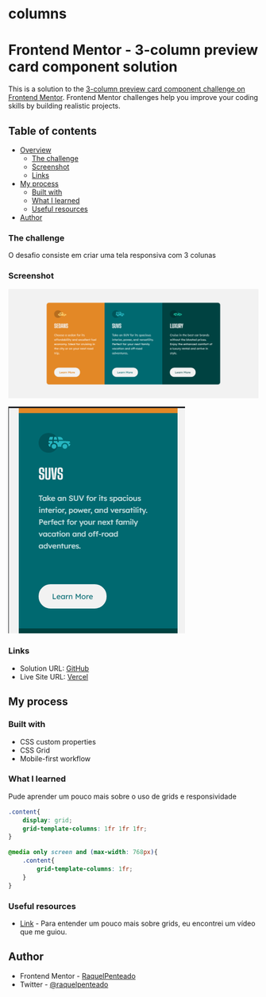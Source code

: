 # columns

# Frontend Mentor - 3-column preview card component solution

This is a solution to the [3-column preview card component challenge on Frontend Mentor](https://www.frontendmentor.io/challenges/3column-preview-card-component-pH92eAR2-). Frontend Mentor challenges help you improve your coding skills by building realistic projects. 

## Table of contents

- [Overview](#overview)
  - [The challenge](#the-challenge)
  - [Screenshot](#screenshot)
  - [Links](#links)
- [My process](#my-process)
  - [Built with](#built-with)
  - [What I learned](#what-i-learned)
  - [Useful resources](#useful-resources)
- [Author](#author)

### The challenge

O desafio consiste em criar uma tela responsiva com 3 colunas

### Screenshot

![](./images/resultado.png)

![](./images/responsive.png)

### Links

- Solution URL: [GitHub](https://github.com/RaquelPenteado/columns)
- Live Site URL: [Vercel](https://columns.vercel.app)

## My process

### Built with

- CSS custom properties
- CSS Grid
- Mobile-first workflow

### What I learned

Pude aprender um pouco mais sobre o uso de grids e responsividade

```css
.content{
    display: grid;
    grid-template-columns: 1fr 1fr 1fr;
}
```



```css
@media only screen and (max-width: 768px){
    .content{
        grid-template-columns: 1fr;
    }
}
```

### Useful resources

- [Link](https://www.youtube.com/watch?v=rCBYZ7xn-us&t=6s) - Para entender um pouco mais sobre grids, eu encontrei um vídeo que me guiou.

## Author

- Frontend Mentor - [RaquelPenteado](https://www.frontendmentor.io/profile/RaquelPenteado)
- Twitter - [@raquelpenteado](https://twitter.com/raquelpenteado)
